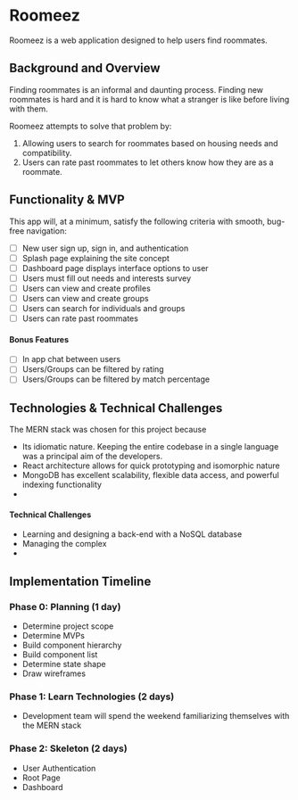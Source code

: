 # Roomeez
Roomeez is a web application designed to help users find roommates.

## Background and Overview
Finding roommates is an informal and daunting process. Finding new roommates is hard and it is hard to know what a stranger is like before living with them.

Roomeez attempts to solve that problem by:
1. Allowing users to search for roommates based on housing needs and compatibility.
2. Users can rate past roommates to let others know how they are as a roommate.

## Functionality & MVP
This app will, at a minimum, satisfy the following criteria with smooth, bug-free navigation:
- [ ] New user sign up, sign in, and authentication
- [ ] Splash page explaining the site concept
- [ ] Dashboard page displays interface options to user
- [ ] Users must fill out needs and interests survey
- [ ] Users can view and create profiles
- [ ] Users can view and create groups
- [ ] Users can search for individuals and groups
- [ ] Users can rate past roommates

#### Bonus Features
- [ ] In app chat between users
- [ ] Users/Groups can be filtered by rating
- [ ] Users/Groups can be filtered by match percentage

## Technologies & Technical Challenges
The MERN stack was chosen for this project because
* Its idiomatic nature. Keeping the entire codebase in a single language was a principal aim of the developers.
* React architecture allows for quick prototyping and isomorphic nature
* MongoDB has excellent scalability, flexible data access, and powerful indexing functionality
*


#### Technical Challenges
* Learning and designing a back-end with a NoSQL database
* Managing the complex
*

## Implementation Timeline
### Phase 0: Planning (1 day)
* Determine project scope
* Determine MVPs
* Build component hierarchy
* Build component list
* Determine state shape
* Draw wireframes

### Phase 1: Learn Technologies (2 days)
* Development team will spend the weekend familiarizing themselves with the MERN stack

### Phase 2: Skeleton (2 days)
* User Authentication
* Root Page
* Dashboard

